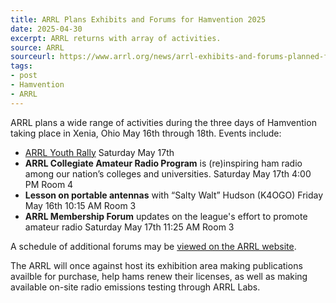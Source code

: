 ```yaml
---
title: ARRL Plans Exhibits and Forums for Hamvention 2025
date: 2025-04-30
excerpt: ARRL returns with array of activities.
source: ARRL
sourceurl: https://www.arrl.org/news/arrl-exhibits-and-forums-planned-for-2025-dayton-hamvention
tags:
- post
- Hamvention
- ARRL
---
```

ARRL plans a wide range of activities during the three days of Hamvention taking place in Xenia, Ohio May 16th through 18th. Events include:

- [ARRL Youth Rally](https://www.arrl.org/news/sign-up-now-for-the-arrl-youth-rally-at-dayton-hamvention) Saturday May 17th
- **ARRL Collegiate Amateur Radio Program** is (re)inspiring ham radio among our nation’s colleges and universities. Saturday May 17th 4:00 PM Room 4
- **Lesson on portable antennas** with “Salty Walt” Hudson (K4OGO) Friday May 16th 10:15 AM Room 3
- **ARRL Membership Forum** updates on the league's effort to promote amateur radio Saturday May 17th 11:25 AM Room 3

A schedule of additional forums may be [viewed on the ARRL website](https://www.arrl.org/arrl-expo).

The ARRL will once against host its exhibition area making publications availble for purchase, help hams renew their licenses, as well as making available on-site radio emissions testing through ARRL Labs.